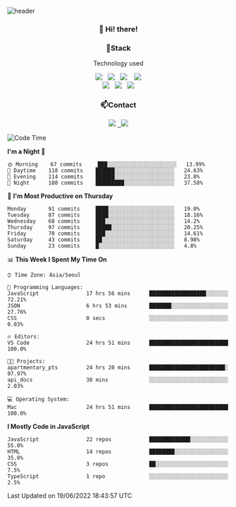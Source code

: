 ![header](https://capsule-render.vercel.app/api?type=waving&color=gradient&height=200&text=Che-ri&fontAlign=70&fontAlignY=40&animation=twinkling)

<h3 align="center">👋 Hi! there!</h3>

<h3 align="center">📌Stack</h3>
<p align="center">Technology used</p>
<div align="center"><img src="https://img.shields.io/badge/HTML5-e74c3c?style=flat-square&logo=HTML5&logoColor=white"></img> &nbsp <img src="https://img.shields.io/badge/CSS3-0A84FF?style=flat-square&logo=CSS3&logoColor=white"></img>  &nbsp <img src="https://img.shields.io/badge/SCSS-fd79a8?style=flat-square&logo=Sass&logoColor=white"/></a>&nbsp  &nbsp <img src="https://img.shields.io/badge/styled%2Dcomponents-DB7093?style=flat-square&logo=styled%2Dcomponents&logoColor=white"/></a>
<br><img src="https://img.shields.io/badge/JavaScript-FFCD11?style=flat-square&logo=JavaScript&logoColor=white"></img> &nbsp <img src="https://img.shields.io/badge/React-00BCF6?style=flat-square&logo=React&logoColor=white"></img> &nbsp <img src="https://img.shields.io/badge/Redux-764ABC?style=flat-square&logo=Redux&logoColor=white"/></a></div>

<h3 align="center">📫Contact</h3>
<div align="center"><a href="https://cheri.tistory.com/"><img src="https://img.shields.io/badge/Cheri-AD29B6?style=flat-square&logo=Tidal&logoColor=white"/></a> <a href="rnjs1135@gmail.com"> &nbsp <img src="https://img.shields.io/badge/Gmail-EA4335?style=flat-square&logo=Gmail&logoColor=white"/></a></div>

<!--START_SECTION:waka-->
![Code Time](http://img.shields.io/badge/Code%20Time-0%20secs-blue)

**I'm a Night 🦉** 

```text
🌞 Morning    67 commits     ███░░░░░░░░░░░░░░░░░░░░░░   13.99% 
🌆 Daytime    118 commits    ██████░░░░░░░░░░░░░░░░░░░   24.63% 
🌃 Evening    114 commits    ██████░░░░░░░░░░░░░░░░░░░   23.8% 
🌙 Night      180 commits    █████████░░░░░░░░░░░░░░░░   37.58%

```
📅 **I'm Most Productive on Thursday** 

```text
Monday       91 commits     ████░░░░░░░░░░░░░░░░░░░░░   19.0% 
Tuesday      87 commits     ████░░░░░░░░░░░░░░░░░░░░░   18.16% 
Wednesday    68 commits     ███░░░░░░░░░░░░░░░░░░░░░░   14.2% 
Thursday     97 commits     █████░░░░░░░░░░░░░░░░░░░░   20.25% 
Friday       70 commits     ███░░░░░░░░░░░░░░░░░░░░░░   14.61% 
Saturday     43 commits     ██░░░░░░░░░░░░░░░░░░░░░░░   8.98% 
Sunday       23 commits     █░░░░░░░░░░░░░░░░░░░░░░░░   4.8%

```


📊 **This Week I Spent My Time On** 

```text
⌚︎ Time Zone: Asia/Seoul

💬 Programming Languages: 
JavaScript               17 hrs 56 mins      ██████████████████░░░░░░░   72.21% 
JSON                     6 hrs 53 mins       ███████░░░░░░░░░░░░░░░░░░   27.76% 
CSS                      0 secs              ░░░░░░░░░░░░░░░░░░░░░░░░░   0.03%

🔥 Editors: 
VS Code                  24 hrs 51 mins      █████████████████████████   100.0%

🐱‍💻 Projects: 
apartmentary_pts         24 hrs 20 mins      ████████████████████████░   97.97% 
api_docs                 30 mins             ░░░░░░░░░░░░░░░░░░░░░░░░░   2.03%

💻 Operating System: 
Mac                      24 hrs 51 mins      █████████████████████████   100.0%

```

**I Mostly Code in JavaScript** 

```text
JavaScript               22 repos            █████████████░░░░░░░░░░░░   55.0% 
HTML                     14 repos            ████████░░░░░░░░░░░░░░░░░   35.0% 
CSS                      3 repos             ██░░░░░░░░░░░░░░░░░░░░░░░   7.5% 
TypeScript               1 repo              ░░░░░░░░░░░░░░░░░░░░░░░░░   2.5%

```



 Last Updated on 19/06/2022 18:43:57 UTC
<!--END_SECTION:waka-->

